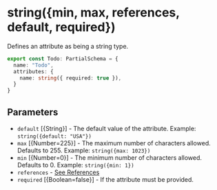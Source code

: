 # string({min, max, references, default, required})

Defines an attribute as being a string type.

```ts
export const Todo: PartialSchema = {
  name: "Todo",
  attributes: {
    name: string({ required: true }),
  }
}
```

## Parameters

- `default` [{String}] - The default value of the attribute.  Example: `string({default: "USA"})`
- `max` [{Number=225}] - The maximum number of characters allowed. Defaults to 255. Example: `string({max: 1023})`
- `min` [{Number=0}] - The minimum number of characters allowed.  Defaults to 0. Example: `string({min: 1})`
- `references` - [See References]()
- `required` [{Boolean=false}] - If the attribute must be provided.

<!--

## Form Controls

`string()` with `max` of 255 and less will produce a standard text input like: `<input type=text>`. 

`string()` with `max` of 256 and more will show a : `<textarea>`. 

If `required` is `false`, empty strings will be treated as `null` values.

-->





